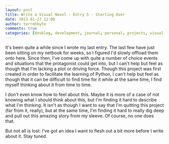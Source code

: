 ```yaml
---
layout: post
title: Write a Visual Novel - Entry 5 - Starting Over
date: 2013-01-27 12:00
author: terrehbyte
comments: true
categories: [devblog, development, journal, personal, projects, visual novel, visualnovel]
---
```

It's been quite a while since I wrote my last entry. The last few have just been sitting on my netbook for weeks, so I figured I'd slowly offload them onto here. Since then, I've come up with quite a number of choice events and situations that the protagonist could get into, but I can't help but feel as though that I'm lacking a plot or driving force. Though this project was first created in order to facilitate the learning of Python, I can't help but feel as though that it can be difficult to find time for it while at the same time, I find myself thinking about it from time to time.  

I don't even know how to feel about this. Maybe it is more of a case of not knowing what I should think about this, but I'm finding it hard to describe what I'm thinking. It isn't as though I want to say that I'm quitting this project (far from it, really), but at the same time, I'm finding it hard to really dig deep and pull out this amazing story from my sleeve. Of course, no one does that.  

But not all is lost: I've got an idea I want to flesh out a bit more before I write about it. Stay tuned.  
